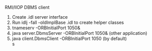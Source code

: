 RMI/IIOP DBMS client <br/>
1. Create .idl server interface <br/>
2. Run  idlj -fall -oldImplBase .idl to create helper classes <br/>
3. tnameserv -ORBInitialPort 1050&  <br/>
4. java server.DbmsServer -ORBInitialPort 1050& (other application) <br/>
5. java client.DbmsClient -ORBInitialPort 1050 (by default) <br/>s
